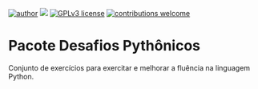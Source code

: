 [![author](https://img.shields.io/badge/author-paulohos06-orange)](https://www.linkedin.com/in/carlosfab) [![](https://img.shields.io/badge/python-3.7+-blue.svg)](https://www.python.org/downloads/release/python-365/) [![GPLv3 license](https://img.shields.io/badge/License-GPLv3-blue.svg)](http://perso.crans.org/besson/LICENSE.html) [![contributions welcome](https://img.shields.io/badge/contributions-welcome-brightgreen.svg?style=flat)](https://github.com/paulohos06/pacote-desafios-pythonicos/issues)

# Pacote Desafios Pythônicos
Conjunto de exercícios para exercitar e melhorar a fluência na linguagem Python.
